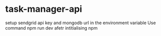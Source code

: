 # task-manager-api
setup sendgrid api key and mongodb url in the environment variable
Use command npm run dev afetr intitialising npm
